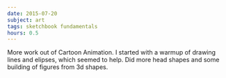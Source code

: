 ```yaml
---
date: 2015-07-20
subject: art
tags: sketchbook fundamentals
hours: 0.5
---
```


More work out of Cartoon Animation.  I started with a warmup of drawing lines and elipses, which seemed to help. Did more head shapes and some building of figures from 3d shapes.